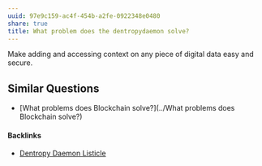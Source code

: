 ```yaml
---
uuid: 97e9c159-ac4f-454b-a2fe-0922348e0480
share: true
title: What problem does the dentropydaemon solve?
---
```

Make adding and accessing context on any piece of digital data easy and secure.


## Similar Questions

* [What problems does Blockchain solve?](../What problems does Blockchain solve?)

#### Backlinks

* [Dentropy Daemon Listicle](/15c66694-3dc9-4115-afb8-887a6e52ffea)